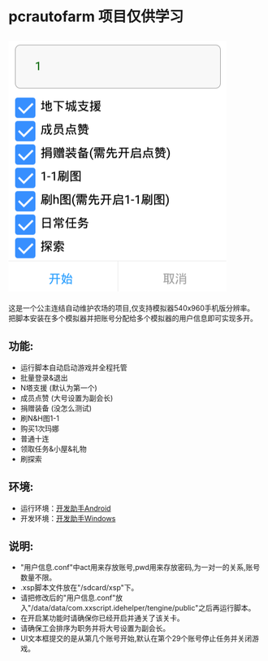 # pcrautofarm 项目仅供学习
![image](https://raw.githubusercontent.com/caicaizii/pcrautofarm/master/uiPreview.png)  
  --------------------------------------------------------------------------------------
这是一个公主连结自动维护农场的项目,仅支持模拟器540x960手机版分辨率。  
把脚本安装在多个模拟器并把账号分配给多个模拟器的用户信息即可实现多开。  

  
## 功能:  
- 运行脚本自动启动游戏并全程托管
- 批量登录&退出
- N塔支援  (默认为第一个)  
- 成员点赞 (大号设置为副会长)  
- 捐赠装备 (没怎么测试)  
- 刷N&H图1-1  
- 购买1次玛娜  
- 普通十连  
- 领取任务&小屋&礼物  
- 刷探索
## 环境:  
- 运行环境：[开发助手Android](https://wws.lanzous.com/iX7FTdqiuqd "点击下载")
- 开发环境：[开发助手Windows](https://wws.lanzous.com/i8es6dqiz5c "点击下载")
## 说明: 
- "用户信息.conf"中act用来存放账号,pwd用来存放密码,为一对一的关系,账号数量不限。  
- .xsp脚本文件放在"/sdcard/xsp"下。
- 请把修改后的"用户信息.conf"放入"/data/data/com.xxscript.idehelper/tengine/public"之后再运行脚本。  
- 在开启某功能时请确保你已经开启并通关了该关卡。  
- 请确保工会排序为职务并将大号设置为副会长。  
- UI文本框提交的是从第几个账号开始,默认在第个29个账号停止任务并关闭游戏。
